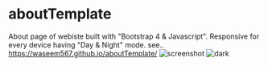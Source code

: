 # aboutTemplate
About page of webiste built with "Bootstrap 4 &amp; Javascript". Responsive for every device having "Day &amp; Night" mode.
see..
https://waseem567.github.io/aboutTemplate/
![screenshot](https://user-images.githubusercontent.com/90834559/134803486-d494d134-b110-49a1-ac6d-58c5930cedf0.png)
![dark](https://user-images.githubusercontent.com/90834559/134803489-2d34fab4-2bde-4e38-97c2-00cf43266e38.png)
